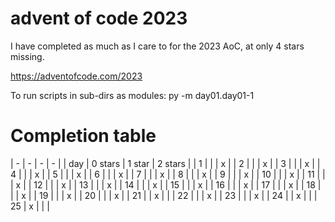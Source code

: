 # advent of code 2023

I have completed as much as I care to for the 2023 AoC, at only 4 stars missing.

https://adventofcode.com/2023

To run scripts in sub-dirs as modules:
py -m day01.day01-1

# Completion table

| - | - | - | - |
| day | 0 stars | 1 star | 2 stars |
| 1 | | | x |
| 2 | | | x |
| 3 | | | x |
| 4 | | | x |
| 5 | | | x |
| 6 | | | x |
| 7 | | | x |
| 8 | | | x |
| 9 | | | x |
| 10 | | | x |
| 11 | | | x |
| 12 | | | x |
| 13 | | | x |
| 14 | | | x |
| 15 | | | x |
| 16 | | | x |
| 17 | | | x |
| 18 | | | x |
| 19 | | | x |
| 20 | | | x |
| 21 | | x | |
| 22 | | | x |
| 23 | | | x |
| 24 | | x | |
| 25 | x | | |